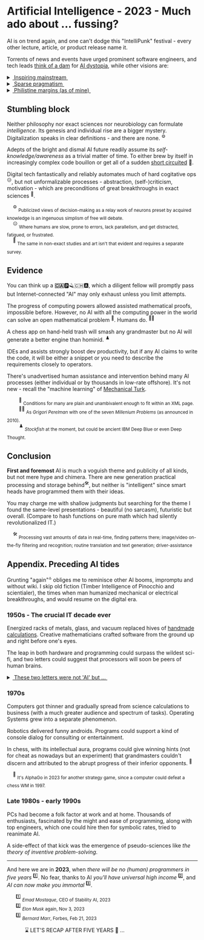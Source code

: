 # Artificial Intelligence - 2023 - Much ado about ... fussing?

AI is on trend again, and one can't dodge this "IntelliPunk" festival - every other lecture, article, or product release name it.

Torrents of news and events have urged prominent software engineers, and tech leads [think of a dam](https://futureoflife.org/open-letter/pause-giant-ai-experiments/) for [AI dystopia](https://www.businessinsider.com/ai-extinction-risk-openai-deepmind-anthropic-ceos-sam-altman-2023-5), while other visions are:

<details>
<summary><ins>&nbsp;Inspiring mainstream&nbsp;</ins></summary>

* *Sundar Pichai*, Google CEO:\
"AI is the most profound technology humanity is working on today."
* *Jensen Huang*, CEO of NVIDIA:\
"Software is eating the world, but AI is going to eat software."
* MkCinsey & Company:\
"Generative AI’s impact on productivity could add trillions of dollars [annually]..."
* *Ray Kurzweil*, inventor and futurist:\
"By 2029, computers will have emotional intelligence and be convincing as people."
* _Giles Pendleton,_ executive director of NEOM ($500 billion project):\
"The linear city will be “assembled” using artificial intelligence."
* [and how without him] *Elon Musk*, xAI startup founder:\
"The goal of xAI is to understand the true nature of the universe."

\__________________________________________
</details>

<details>
<summary><ins>&nbsp;Sparse pragmatism&nbsp;</ins></summary>

* *Ginni Rometty*, former CEO of IBM\
"Some people call this artificial intelligence, but the reality is this technology will enhance us. So instead of artificial intelligence, I think we'll augment our intelligence."

* _Christopher Nolan_, filmmaker, questioned about AI in a 2023 interview:\
"... the real world is, by definition, infinitely complex. ... And so, any digital simulation or technology that simulates, eventually, it always hits a particular limitation."

* _Michael Atleson_, Attorney, Federal Trade Commission, 27/Feb/2023:\
"Keep your AI claims in check."

\__________________________________________
</details>

<details>
<summary><ins>&nbsp;Philistine margins (as of mine)&nbsp;</ins></summary>
&nbsp;

* **AI Lab, ~1500s** (yes, AI)

![Faust vs. homunculus, engraving](../_rsc/_img/Homunculus.engraving.wiki.jpg)

* **Alchemy workshop, 2020s**

![Illustration of IT and AI](../_rsc/_img/ComputerScience-Intro(learncomputerscienceonline.com).jpg)

*&nbsp;<sub>Images are for illustrative purposes only and were taken from Wiki Commons and IMLO (learncomputerscienceonline.com)</sub>

\__________________________________________
</details>

## Stumbling block

Neither philosophy nor exact sciences nor neurobiology can formulate _intelligence_. Its genesis and individual rise are a bigger mystery. 
Digitalization speaks in clear definitions - and there are none.&nbsp;<sup>⚙️</sup>

Adepts of the bright and dismal AI future readily assume its *self-knowledge/awareness* as a trivial matter of time. 
To either brew by itself in increasingly complex code bouillon or get all of a sudden [short circuited](https://www.imdb.com/title/tt0091949)&nbsp;:cinema:.

Digital tech fantastically and reliably automates much of hard cogitative ops<sup>:expressionless:</sup>, but not unformalizable processes - abstraction, (self-)criticism, motivation - which are preconditions of great breakthroughs in exact sciences&nbsp;<sup>:art:</sup>.

&nbsp;&nbsp;&nbsp;&nbsp;<sup>⚙️</sup> <sub>Publicized views of decision-making as a relay work of neurons preset by acquired knowledge is an ingenuous simplism of free will debate.</sub>\
&nbsp;&nbsp;&nbsp;&nbsp;<sup>:expressionless:</sup> <sub>Where humans are slow, prone to errors, lack parallelism, and get distracted, fatigued, or frustrated.</sub>\
&nbsp;&nbsp;&nbsp;&nbsp;<sup>:art:</sup> <sub>The same in non-exact studies and art isn't that evident and requires a separate survey.</sub>

## Evidence

You can think up a **:canada:**:parking::razor::switzerland::a:, which a diligent fellow will promptly pass but Internet-connected "AI" may only exhaust unless you limit attempts.

The progress of computing powers allowed assisted mathematical proofs, impossible before. However, no AI with all the computing power in the world can solve an open mathematical problem&nbsp;<sup>:1234:</sup>. Humans do.&nbsp;<sup>:scientist:</sup>

A chess app on hand-held trash will smash any grandmaster but no AI will generate a better engine than hominid.&nbsp;<sup>♟️</sup>

IDEs and assists strongly boost dev productivity, but if any AI claims to write the code, it will be either a snippet or you need to describe the requirements closely to operators.

There's unadvertised human assistance and intervention behind many AI processes (either individual or by thousands in low-rate offshore). It's not new -  recall the "machine learning" of [Mechanical Turk](https://en.wikipedia.org/wiki/Mechanical_Turk).

&nbsp;&nbsp;&nbsp;&nbsp;&nbsp;&nbsp;&nbsp;&nbsp;<sup>:1234:</sup> <sub>Conditions for many are plain and unambivalent enough to fit within an XML page.</sub>\
&nbsp;&nbsp;&nbsp;&nbsp;&nbsp;&nbsp;&nbsp;&nbsp;<sup>:scientist:</sup> <sub>As _Grigori Perelman_ with one of the seven _Millenium Problems_ (as announced in 2010).</sub>\
&nbsp;&nbsp;&nbsp;&nbsp;&nbsp;&nbsp;&nbsp;&nbsp;<sup>♟️</sup> <sub>_Stockfish_ at the moment, but could be ancient IBM Deep Blue or even Deep Thought.</sub>

## Conclusion

**First and foremost** AI is much a voguish theme and publicity of all kinds, but not mere hype and chimera. There are new generation practical processing and storage behind<sup>:hammer_and_wrench:</sup>, but neither is "intelligent" since smart heads have programmed them with their ideas.

You may charge me with shallow judgments but searching for the theme I found the same-level presentations - beautiful (no sarcasm), futuristic but overall. (Compare to hash functions on pure math which had silently revolutionalized IT.)

&nbsp;&nbsp;&nbsp;&nbsp;<sup>:hammer_and_wrench:</sup> <sub>Processing vast amounts of data in real-time, finding patterns there; image/video on-the-fly filtering and recognition; routine translation and text generation;  driver-assistance</sub>

## Appendix. Preceding AI tides

Grunting "again"<sup>:top:</sup> obliges me to reminisce other AI booms, impromptu and without wiki. I skip old fiction (Timber Intelligence of Pinocchio and  scientialer), the times when man humanized mechanical or electrical breakthroughs, and would resume on the digital era.

### 1950s - The crucial IT decade ever

Energized racks of metals, glass, and vacuum replaced hives of [handmade calculations](https://commons.wikimedia.org/wiki/File:Human_computers_-_Dryden.jpg#/media/File:Human_computers_-_Dryden.jpg). Creative mathematicians crafted software from the ground up and right before one's eyes. 

The leap in both hardware and programming could surpass the wildest sci-fi, and two letters could suggest that processors will soon be peers of human brains.

<details>
<summary><ins>&nbsp;These two letters were not 'AI' but ...&nbsp;</ins></summary>
&nbsp;

> High-level languages, FORTRAN or COBOL, described algorithms close to usual English, and **IF** statement had introduced the feeling of human doubt and decision-making.

\__________________________________________ 
</details>

### 1970s

Computers got thinner and gradually spread from science calculations to business (with a much greater audience and spectrum of tasks). Operating Systems grew into a separate phenomenon. 

Robotics delivered funny androids. Programs could support a kind of console dialog for consulting or entertainment.

In chess, with its intellectual aura, programs could give winning hints (not for cheat as nowadays but an experiment) that grandmasters couldn't discern and attributed to the abrupt progress of their inferior opponents.&nbsp;<sup>:game_die:</sup>

&nbsp;&nbsp;&nbsp;&nbsp;<sup>:game_die:</sup> <sub>It's AlphaGo in 2023 for another strategy game, since a computer could defeat a chess WM in 1997.</sub>

### Late 1980s - early 1990s

PCs had become a folk factor at work and at home. Thousands of enthusiasts, fascinated by the might and ease of programming, along with top engineers, which one could hire then for symbolic rates, tried to reanimate AI.

A side-effect of that kick was the emergence of pseudo-sciences like _the theory of inventive problem-solving_.
___

And here we are in **2023**, when _there will be no (human) programmers in five years&nbsp;_<sup>:one:</sup>. No fear, thanks to AI _you'll have universal high income_&nbsp;<sup>:two:</sup>, and _AI can now make you immortal_&nbsp;<sup>:three:</sup>.

&nbsp;&nbsp;&nbsp;&nbsp;&nbsp;&nbsp;<sup>:one:</sup> <sub>*Emad Mostaque*, CEO of Stability AI, 2023</sub>\
&nbsp;&nbsp;&nbsp;&nbsp;&nbsp;&nbsp;<sup>:two:</sup> <sub>_Elon Musk_ again, Nov 3, 2023</sub>\
&nbsp;&nbsp;&nbsp;&nbsp;&nbsp;&nbsp;<sup>:three:</sup> <sub>_Bernard Marr_, Forbes, Feb 21, 2023 </sub>

&nbsp;&nbsp;&nbsp;&nbsp;&nbsp;&nbsp;&nbsp;&nbsp;&nbsp;&nbsp;&nbsp;&nbsp;⌛ LET'S RECAP AFTER FIVE YEARS :microscope: ...
